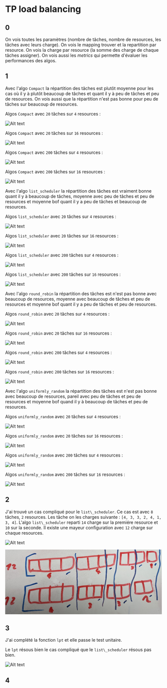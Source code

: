 # TP load balancing

## 0

On vois toutes les paramètres (nombre de tâches, nombre de resources, les tâches avec leurs charge).
On vois le mapping trouver et la repartition par resource.
On vois la charge par resource (la somme des charge de chaque tâches assigner).
On vois aussi les *metrics* qui permette d'évaluer les performances des algos.

## 1

Avec l'algo `Compact` la répartition des tâches est plutôt moyenne pour les cas où il y à plutôt beaucoup de tâches et quant il y à peu de tâches et peu de resources. On vois aussi que la répartition n'est pas bonne pour peu de tâches sur beaucoup de resources.

Algos `Compact` avec `20` tâches sur `4` resources :

![Alt text](study-load-balancing/scenario_compact_T20_R4.png)

Algos `Compact` avec `20` tâches sur `16` resources :

![Alt text](study-load-balancing/scenario_compact_T20_R16.png)

Algos `Compact` avec `200` tâches sur `4` resources :

![Alt text](study-load-balancing/scenario_compact_T200_R4.png)

Algos `Compact` avec `200` tâches sur `16` resources :

![Alt text](study-load-balancing/scenario_compact_T200_R16.png)

Avec l'algo `list_scheduler` la répartition des tâches est vraiment bonne quant il y à beaucoup de tâches, moyenne avec peu de tâches et peu de resources et moyenne bof quant il y a peu de tâches et beaucoup de resources.

Algos `list_scheduler` avec `20` tâches sur `4` resources :

![Alt text](study-load-balancing/scenario_list_scheduler_T20_R4.png)

Algos `list_scheduler` avec `20` tâches sur `16` resources :

![Alt text](study-load-balancing/scenario_list_scheduler_T20_R16.png)

Algos `list_scheduler` avec `200` tâches sur `4` resources :

![Alt text](study-load-balancing/scenario_list_scheduler_T200_R4.png)

Algos `list_scheduler` avec `200` tâches sur `16` resources :

![Alt text](study-load-balancing/scenario_list_scheduler_T200_R16.png)

Avec l'algo `round_robin` la répartition des tâches est n'est pas bonne avec beaucoup de resources, moyenne avec beaucoup de tâches et peu de resources et moyenne bof quant il y a peu de tâches et peu de resources.

Algos `round_robin` avec `20` tâches sur `4` resources :

![Alt text](study-load-balancing/scenario_round_robin_T20_R4.png)

Algos `round_robin` avec `20` tâches sur `16` resources :

![Alt text](study-load-balancing/scenario_round_robin_T20_R16.png)

Algos `round_robin` avec `200` tâches sur `4` resources :

![Alt text](study-load-balancing/scenario_round_robin_T200_R4.png)

Algos `round_robin` avec `200` tâches sur `16` resources :

![Alt text](study-load-balancing/scenario_round_robin_T200_R16.png)

Avec l'algo `uniformly_random` la répartition des tâches est n'est pas bonne avec beaucoup de resources, pareil avec peu de tâches et peu de resources et moyenne bof quand il y à beaucoup de tâches et peu de resources.

Algos `uniformly_random` avec `20` tâches sur `4` resources :

![Alt text](study-load-balancing/scenario_uniformly_random_T20_R4.png)

Algos `uniformly_random` avec `20` tâches sur `16` resources :

![Alt text](study-load-balancing/scenario_uniformly_random_T20_R16.png)

Algos `uniformly_random` avec `200` tâches sur `4` resources :

![Alt text](study-load-balancing/scenario_uniformly_random_T200_R4.png)

Algos `uniformly_random` avec `200` tâches sur `16` resources :

![Alt text](study-load-balancing/scenario_uniformly_random_T200_R16.png)

## 2

J'ai trouvé un cas compliqué pour le `list\_scheduler`. Ce cas est avec `8` tâches, `2` resources. Les tâche on les charges suivante : `[4, 3, 3, 2, 4, 1, 3, 4]`. L'algo `list\_scheduler` reparti `14` charge sur la premiére resource et `10` sur la seconde. Il existe une mayeur configuration avec `12` charge sur chaque resources.

![Alt text](study-load-balancing/adversary_scenario_list_scheduler.png)

![Alt text](PXL_20221110_100114783.jpg)

## 3

J'ai complété la fonction `lpt` et elle passe le test unitaire.

Le `lpt` résous bien le cas compliqué que le `list\_scheduler` résous pas bien.

![Alt text](study-load-balancing/adversary_scenario_lpt.png)

## 4 
